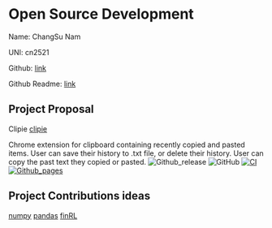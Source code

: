 # Open Source Development

Name: ChangSu Nam

UNI: cn2521

Github: [link](https://github.com/ChangSuNam)

Github Readme: [link](https://github.com/ChangSuNam/ChangSuNam/blob/main/README.md)

## Project Proposal

Clipie
[clipie](../projects/javascript/clipie.md)

Chrome extension for clipboard containing recently copied and pasted items. User can save their history to .txt file, or delete their history. User can copy the past text they copied or pasted.
![Github_release](https://img.shields.io/github/v/release/ChangSuNam/Clipie)
![GitHub](https://img.shields.io/github/license/ChangSuNam/Clipie)
[![CI](https://github.com/ChangSuNam/Clipie/actions/workflows/ci.yml/badge.svg)](https://github.com/ChangSuNam/Clipie/actions/workflows/ci.yml)
[![Github_pages](https://img.shields.io/badge/Github%20Pages-https%3A%2F%2Fchangsunam.github.io%2FClipie%2F-brightgreen)](https://changsunam.github.io/Clipie/)

## Project Contributions ideas

[numpy](../projects/python/numpy.md)
[pandas](../projects/python/pandas.md)
[finRL](../projects/python/FinRL.md)
